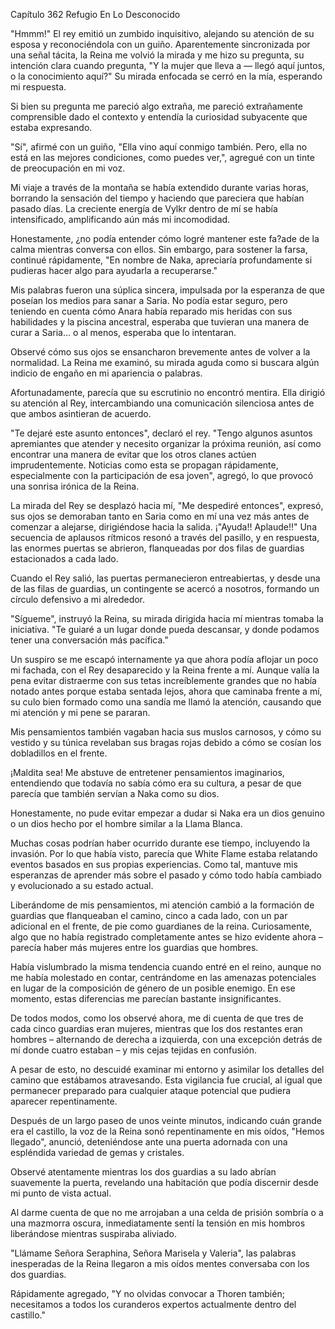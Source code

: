 
Capítulo 362 Refugio En Lo Desconocido

"Hmmm!" El rey emitió un zumbido inquisitivo, alejando su atención de su esposa y reconociéndola con un guiño. Aparentemente sincronizada por una señal tácita, la Reina me volvió la mirada y me hizo su pregunta, su intención clara cuando pregunta, "Y la mujer que lleva a — llegó aquí juntos, o la conocimiento aquí?" Su mirada enfocada se cerró en la mía, esperando mi respuesta.

Si bien su pregunta me pareció algo extraña, me pareció extrañamente comprensible dado el contexto y entendía la curiosidad subyacente que estaba expresando.

"Sí", afirmé con un guiño, "Ella vino aquí conmigo también. Pero, ella no está en las mejores condiciones, como puedes ver,", agregué con un tinte de preocupación en mi voz.

Mi viaje a través de la montaña se había extendido durante varias horas, borrando la sensación del tiempo y haciendo que pareciera que habían pasado días. La creciente energía de Vylkr dentro de mí se había intensificado, amplificando aún más mi incomodidad.

Honestamente, ¿no podía entender cómo logré mantener este fa?ade de la calma mientras conversa con ellos. Sin embargo, para sostener la farsa, continué rápidamente, "En nombre de Naka, apreciaría profundamente si pudieras hacer algo para ayudarla a recuperarse."

Mis palabras fueron una súplica sincera, impulsada por la esperanza de que poseían los medios para sanar a Saria. No podía estar seguro, pero teniendo en cuenta cómo Anara había reparado mis heridas con sus habilidades y la piscina ancestral, esperaba que tuvieran una manera de curar a Saria... o al menos, esperaba que lo intentaran.

Observé cómo sus ojos se ensancharon brevemente antes de volver a la normalidad. La Reina me examinó, su mirada aguda como si buscara algún indicio de engaño en mi apariencia o palabras.

Afortunadamente, parecía que su escrutinio no encontró mentira. Ella dirigió su atención al Rey, intercambiando una comunicación silenciosa antes de que ambos asintieran de acuerdo.

"Te dejaré este asunto entonces", declaró el rey. "Tengo algunos asuntos apremiantes que atender y necesito organizar la próxima reunión, así como encontrar una manera de evitar que los otros clanes actúen imprudentemente. Noticias como esta se propagan rápidamente, especialmente con la participación de esa joven", agregó, lo que provocó una sonrisa irónica de la Reina.

La mirada del Rey se desplazó hacia mí, "Me despediré entonces", expresó, sus ojos se demoraban tanto en Saria como en mí una vez más antes de comenzar a alejarse, dirigiéndose hacia la salida. ¡"Ayuda!! Aplaude!!" Una secuencia de aplausos rítmicos resonó a través del pasillo, y en respuesta, las enormes puertas se abrieron, flanqueadas por dos filas de guardias estacionados a cada lado.

Cuando el Rey salió, las puertas permanecieron entreabiertas, y desde una de las filas de guardias, un contingente se acercó a nosotros, formando un círculo defensivo a mi alrededor.

"Sígueme", instruyó la Reina, su mirada dirigida hacia mí mientras tomaba la iniciativa. "Te guiaré a un lugar donde pueda descansar, y donde podamos tener una conversación más pacífica."

Un suspiro se me escapó internamente ya que ahora podía aflojar un poco mi fachada, con el Rey desaparecido y la Reina frente a mí. Aunque valía la pena evitar distraerme con sus tetas increíblemente grandes que no había notado antes porque estaba sentada lejos, ahora que caminaba frente a mí, su culo bien formado como una sandía me llamó la atención, causando que mi atención y mi pene se pararan.

Mis pensamientos también vagaban hacia sus muslos carnosos, y cómo su vestido y su túnica revelaban sus bragas rojas debido a cómo se cosían los dobladillos en el frente.

¡Maldita sea! Me abstuve de entretener pensamientos imaginarios, entendiendo que todavía no sabía cómo era su cultura, a pesar de que parecía que también servían a Naka como su dios.

Honestamente, no pude evitar empezar a dudar si Naka era un dios genuino o un dios hecho por el hombre similar a la Llama Blanca.

Muchas cosas podrían haber ocurrido durante ese tiempo, incluyendo la invasión. Por lo que había visto, parecía que White Flame estaba relatando eventos basados en sus propias experiencias. Como tal, mantuve mis esperanzas de aprender más sobre el pasado y cómo todo había cambiado y evolucionado a su estado actual.

Liberándome de mis pensamientos, mi atención cambió a la formación de guardias que flanqueaban el camino, cinco a cada lado, con un par adicional en el frente, de pie como guardianes de la reina. Curiosamente, algo que no había registrado completamente antes se hizo evidente ahora – parecía haber más mujeres entre los guardias que hombres.

Había vislumbrado la misma tendencia cuando entré en el reino, aunque no me había molestado en contar, centrándome en las amenazas potenciales en lugar de la composición de género de un posible enemigo. En ese momento, estas diferencias me parecían bastante insignificantes.

De todos modos, como los observé ahora, me di cuenta de que tres de cada cinco guardias eran mujeres, mientras que los dos restantes eran hombres – alternando de derecha a izquierda, con una excepción detrás de mí donde cuatro estaban – y mis cejas tejidas en confusión.

A pesar de esto, no descuidé examinar mi entorno y asimilar los detalles del camino que estábamos atravesando. Esta vigilancia fue crucial, al igual que permanecer preparado para cualquier ataque potencial que pudiera aparecer repentinamente.

Después de un largo paseo de unos veinte minutos, indicando cuán grande era el castillo, la voz de la Reina sonó repentinamente en mis oídos, "Hemos llegado", anunció, deteniéndose ante una puerta adornada con una espléndida variedad de gemas y cristales.

Observé atentamente mientras los dos guardias a su lado abrían suavemente la puerta, revelando una habitación que podía discernir desde mi punto de vista actual.

Al darme cuenta de que no me arrojaban a una celda de prisión sombría o a una mazmorra oscura, inmediatamente sentí la tensión en mis hombros liberándose mientras suspiraba aliviado.

"Llámame Señora Seraphina, Señora Marisela y Valeria", las palabras inesperadas de la Reina llegaron a mis oídos mentes conversaba con los dos guardias.

Rápidamente agregado, "Y no olvidas convocar a Thoren también; necesitamos a todos los curanderos expertos actualmente dentro del castillo."
